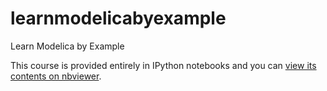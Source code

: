 # learnmodelicabyexample
Learn Modelica by Example

This course is provided entirely in IPython notebooks and you can [view its contents on nbviewer](http://nbviewer.jupyter.org/github/wushuaibuaa/learnmodelicabyexample/blob/master/index.ipynb).